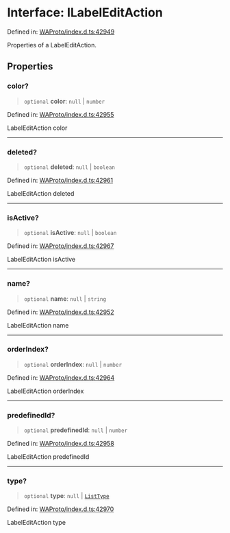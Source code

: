 # Interface: ILabelEditAction

Defined in: [WAProto/index.d.ts:42949](https://github.com/Fokusdotid/Baileys/blob/86ad0f8078178c8586062ad3364a59e068f4b3b2/WAProto/index.d.ts#L42949)

Properties of a LabelEditAction.

## Properties

### color?

> `optional` **color**: `null` \| `number`

Defined in: [WAProto/index.d.ts:42955](https://github.com/Fokusdotid/Baileys/blob/86ad0f8078178c8586062ad3364a59e068f4b3b2/WAProto/index.d.ts#L42955)

LabelEditAction color

***

### deleted?

> `optional` **deleted**: `null` \| `boolean`

Defined in: [WAProto/index.d.ts:42961](https://github.com/Fokusdotid/Baileys/blob/86ad0f8078178c8586062ad3364a59e068f4b3b2/WAProto/index.d.ts#L42961)

LabelEditAction deleted

***

### isActive?

> `optional` **isActive**: `null` \| `boolean`

Defined in: [WAProto/index.d.ts:42967](https://github.com/Fokusdotid/Baileys/blob/86ad0f8078178c8586062ad3364a59e068f4b3b2/WAProto/index.d.ts#L42967)

LabelEditAction isActive

***

### name?

> `optional` **name**: `null` \| `string`

Defined in: [WAProto/index.d.ts:42952](https://github.com/Fokusdotid/Baileys/blob/86ad0f8078178c8586062ad3364a59e068f4b3b2/WAProto/index.d.ts#L42952)

LabelEditAction name

***

### orderIndex?

> `optional` **orderIndex**: `null` \| `number`

Defined in: [WAProto/index.d.ts:42964](https://github.com/Fokusdotid/Baileys/blob/86ad0f8078178c8586062ad3364a59e068f4b3b2/WAProto/index.d.ts#L42964)

LabelEditAction orderIndex

***

### predefinedId?

> `optional` **predefinedId**: `null` \| `number`

Defined in: [WAProto/index.d.ts:42958](https://github.com/Fokusdotid/Baileys/blob/86ad0f8078178c8586062ad3364a59e068f4b3b2/WAProto/index.d.ts#L42958)

LabelEditAction predefinedId

***

### type?

> `optional` **type**: `null` \| [`ListType`](../namespaces/LabelEditAction/enumerations/ListType.md)

Defined in: [WAProto/index.d.ts:42970](https://github.com/Fokusdotid/Baileys/blob/86ad0f8078178c8586062ad3364a59e068f4b3b2/WAProto/index.d.ts#L42970)

LabelEditAction type
